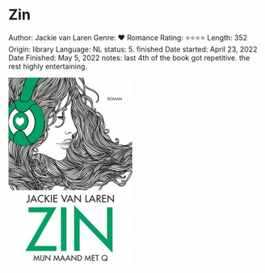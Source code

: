 # Zin

Author: Jackie van Laren
Genre: ♥ Romance
Rating: ⭐️⭐️⭐️⭐️
Length: 352
Origin: library
Language: NL
status: 5. finished
Date started: April 23, 2022
Date Finished: May 5, 2022
notes: last 4th of the book got repetitive. the rest highly entertaining.

![Untitled](Zin%208a4d739fb6064ca09d1057a7fa5064a5/Untitled.png)